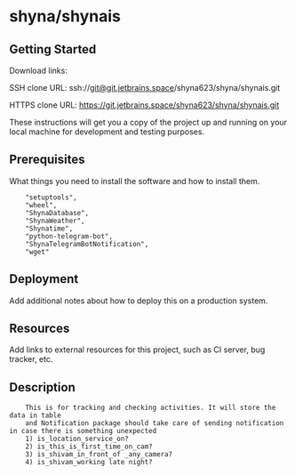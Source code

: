 # shyna/shynais



## Getting Started

Download links:

SSH clone URL: ssh://git@git.jetbrains.space/shyna623/shyna/shynais.git

HTTPS clone URL: https://git.jetbrains.space/shyna623/shyna/shynais.git



These instructions will get you a copy of the project up and running on your local machine for development and testing purposes.

## Prerequisites

What things you need to install the software and how to install them.

```
    "setuptools",
    "wheel",
    "ShynaDatabase",
    "ShynaWeather",
    "Shynatime",
    "python-telegram-bot",
    "ShynaTelegramBotNotification",
    "wget"
```

## Deployment

Add additional notes about how to deploy this on a production system.

## Resources

Add links to external resources for this project, such as CI server, bug tracker, etc.

## Description

```
    This is for tracking and checking activities. It will store the data in table
    and Notification package should take care of sending notification in case there is something unexpected
    1) is_location_service_on?
    2) is_this_is_first_time_on_cam?
    3) is_shivam_in_front_of _any_camera?
    4) is_shivam_working late night?

```
